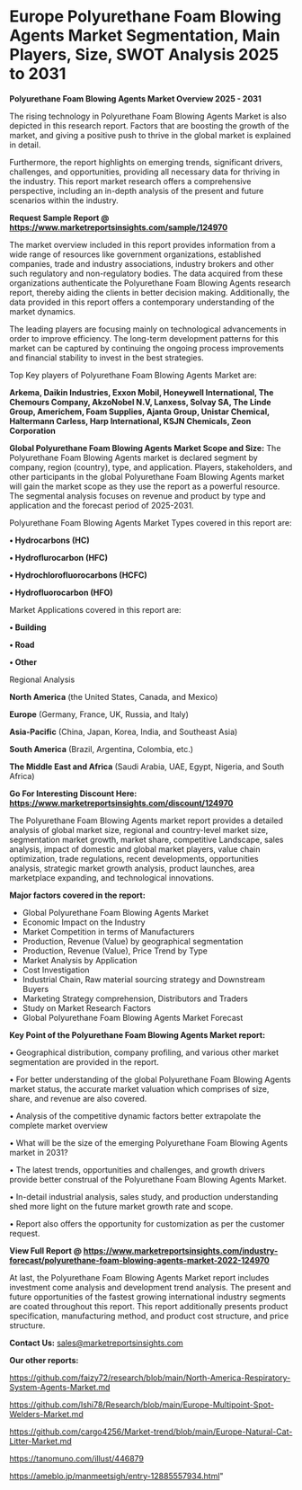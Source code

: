 # Europe Polyurethane Foam Blowing Agents Market Segmentation, Main Players, Size, SWOT Analysis 2025 to 2031

<Strong> Polyurethane Foam Blowing Agents Market Overview 2025 - 2031</strong>

The rising technology in Polyurethane Foam Blowing Agents Market is also depicted in this research report. Factors that are boosting the growth of the market, and giving a positive push to thrive in the global market is explained in detail.

Furthermore, the report highlights on emerging trends, significant drivers, challenges, and opportunities, providing all necessary data for thriving in the industry. This report market research offers a comprehensive perspective, including an in-depth analysis of the present and future scenarios within the industry.

<strong>Request Sample Report @ <a href=https://www.marketreportsinsights.com/sample/124970>https://www.marketreportsinsights.com/sample/124970</a></strong>

The market overview included in this report provides information from a wide range of resources like government organizations, established companies, trade and industry associations, industry brokers and other such regulatory and non-regulatory bodies. The data acquired from these organizations authenticate the Polyurethane Foam Blowing Agents research report, thereby aiding the clients in better decision making. Additionally, the data provided in this report offers a contemporary understanding of the market dynamics.

The leading players are focusing mainly on technological advancements in order to improve efficiency. The long-term development patterns for this market can be captured by continuing the ongoing process improvements and financial stability to invest in the best strategies.

Top Key players of Polyurethane Foam Blowing Agents Market are:

<strong>Arkema, Daikin Industries, Exxon Mobil, Honeywell International, The Chemours Company, AkzoNobel N.V, Lanxess, Solvay SA, The Linde Group, Americhem, Foam Supplies, Ajanta Group, Unistar Chemical, Haltermann Carless, Harp International, KSJN Chemicals, Zeon Corporation</strong>

<strong><b>Global Polyurethane Foam Blowing Agents Market Scope and Size:</b></strong>
The Polyurethane Foam Blowing Agents market is declared segment by company, region (country), type, and application. Players, stakeholders, and other participants in the global Polyurethane Foam Blowing Agents market will gain the market scope as they use the report as a powerful resource. The segmental analysis focuses on revenue and product by type and application and the forecast period of 2025-2031.

Polyurethane Foam Blowing Agents Market Types covered in this report are:

<strong>• Hydrocarbons (HC)

• Hydroflurocarbon (HFC)

• Hydrochlorofluorocarbons (HCFC)

• Hydrofluorocarbon (HFO)</strong>

Market Applications covered in this report are:

<strong>• Building

• Road

• Other</strong> 

Regional Analysis

<strong>North America</strong> (the United States, Canada, and Mexico)

<strong>Europe</strong> (Germany, France, UK, Russia, and Italy)

<strong>Asia-Pacific</strong> (China, Japan, Korea, India, and Southeast Asia)

<strong>South America</strong> (Brazil, Argentina, Colombia, etc.)

<strong>The Middle East and Africa</strong> (Saudi Arabia, UAE, Egypt, Nigeria, and South Africa)

<strong>Go For Interesting Discount Here: <a href=https://www.marketreportsinsights.com/discount/124970>https://www.marketreportsinsights.com/discount/124970</a></strong>

The Polyurethane Foam Blowing Agents market report provides a detailed analysis of global market size, regional and country-level market size, segmentation market growth, market share, competitive Landscape, sales analysis, impact of domestic and global market players, value chain optimization, trade regulations, recent developments, opportunities analysis, strategic market growth analysis, product launches, area marketplace expanding, and technological innovations.

<strong><b>Major factors covered in the report:</b></strong>
<ul>
  <li>Global Polyurethane Foam Blowing Agents Market </li>
  <li>Economic Impact on the Industry</li>
  <li>Market Competition in terms of Manufacturers</li>
  <li>Production, Revenue (Value) by geographical segmentation</li>
  <li>Production, Revenue (Value), Price Trend by Type</li>
  <li>Market Analysis by Application</li>
  <li>Cost Investigation</li>
  <li>Industrial Chain, Raw material sourcing strategy and Downstream Buyers</li>
  <li>Marketing Strategy comprehension, Distributors and Traders</li>
  <li>Study on Market Research Factors</li>
  <li>Global Polyurethane Foam Blowing Agents Market Forecast</li>
</ul>

<strong><b>Key Point of the Polyurethane Foam Blowing Agents Market report:</b></strong>

• Geographical distribution, company profiling, and various other market segmentation are provided in the report.

• For better understanding of the global Polyurethane Foam Blowing Agents market status, the accurate market valuation which comprises of size, share, and revenue are also covered.

• Analysis of the competitive dynamic factors better extrapolate the complete market overview

• What will be the size of the emerging Polyurethane Foam Blowing Agents market in 2031?

• The latest trends, opportunities and challenges, and growth drivers provide better construal of the Polyurethane Foam Blowing Agents Market.

• In-detail industrial analysis, sales study, and production understanding shed more light on the future market growth rate and scope.

• Report also offers the opportunity for customization as per the customer request.

<strong><b>View Full Report @ <a href=https://www.marketreportsinsights.com/industry-forecast/polyurethane-foam-blowing-agents-market-2022-124970>https://www.marketreportsinsights.com/industry-forecast/polyurethane-foam-blowing-agents-market-2022-124970</a></b></strong>


At last, the Polyurethane Foam Blowing Agents Market report includes investment come analysis and development trend analysis. The present and future opportunities of the fastest growing international industry segments are coated throughout this report. This report additionally presents product specification, manufacturing method, and product cost structure, and price structure.

<strong>Contact Us:</strong>
sales@marketreportsinsights.com

<strong>Our other reports:</strong>

<a href=https://github.com/faizy72/research/blob/main/North-America-Respiratory-System-Agents-Market.md>https://github.com/faizy72/research/blob/main/North-America-Respiratory-System-Agents-Market.md</a>

<a href=https://github.com/Ishi78/Research/blob/main/Europe-Multipoint-Spot-Welders-Market.md>https://github.com/Ishi78/Research/blob/main/Europe-Multipoint-Spot-Welders-Market.md</a>

<a href=https://github.com/cargo4256/Market-trend/blob/main/Europe-Natural-Cat-Litter-Market.md>https://github.com/cargo4256/Market-trend/blob/main/Europe-Natural-Cat-Litter-Market.md</a>

<a href=https://tanomuno.com/illust/446879>https://tanomuno.com/illust/446879</a>

<a href=https://ameblo.jp/manmeetsigh/entry-12885557934.html>https://ameblo.jp/manmeetsigh/entry-12885557934.html</a>"
